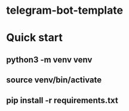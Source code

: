 # telegram-bot-template
#     Quick start
## python3 -m venv venv
## source venv/bin/activate
## pip install -r requirements.txt
